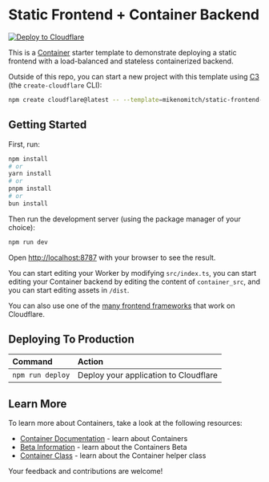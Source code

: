 # Static Frontend + Container Backend

[![Deploy to Cloudflare](https://deploy.workers.cloudflare.com/button)](https://deploy.workers.cloudflare.com/?url=https://github.com/mikenomitch/static-frontend-container-backend)

<!-- dash-content-start -->

This is a [Container](https://developers.cloudflare.com/containers/) starter template to
demonstrate deploying a static frontend with a load-balanced and stateless containerized backend.

<!-- dash-content-end -->

Outside of this repo, you can start a new project with this template using [C3](https://developers.cloudflare.com/pages/get-started/c3/) (the `create-cloudflare` CLI):

```bash
npm create cloudflare@latest -- --template=mikenomitch/static-frontend-container-backend
```

## Getting Started

First, run:

```bash
npm install
# or
yarn install
# or
pnpm install
# or
bun install
```

Then run the development server (using the package manager of your choice):

```bash
npm run dev
```

Open [http://localhost:8787](http://localhost:8787) with your browser to see the result.

You can start editing your Worker by modifying `src/index.ts`, you can start
editing your Container backend by editing the content of `container_src`,
and you can start editing assets in `/dist`.

You can also use one of the [many frontend frameworks](/workers/framework-guides/web-apps/)
that work on Cloudflare.

## Deploying To Production

| Command          | Action                                |
| :--------------- | :------------------------------------ |
| `npm run deploy` | Deploy your application to Cloudflare |

## Learn More

To learn more about Containers, take a look at the following resources:

- [Container Documentation](https://developers.cloudflare.com/containers/) - learn about Containers
- [Beta Information](https://developers.cloudflare.com/beta-info/) - learn about the Containers Beta
- [Container Class](https://github.com/cloudflare/containers) - learn about the Container helper class

Your feedback and contributions are welcome!
